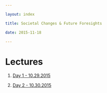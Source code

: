 ```yaml
---

layout: index

title: Societal Changes & Future Foresights

date: 2015-11-18

---
```


# Lectures

1. [Day 1 - 10.29.2015]({{site.baseurl}}societal_changes/10292015.html)

2. [Day 2 - 10.30.2015]({{site.baseurl}}societal_changes/10302015.html)
